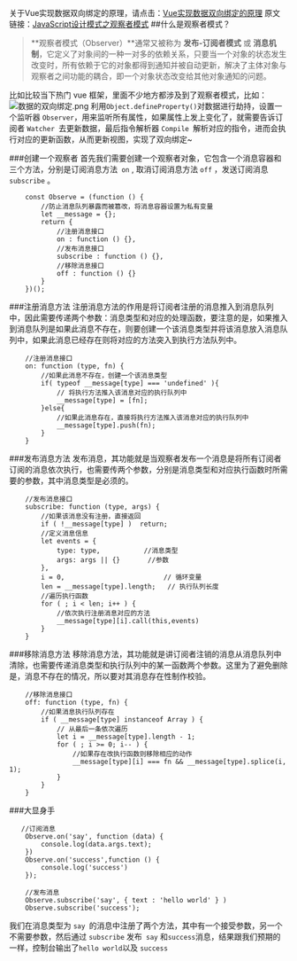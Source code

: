 关于Vue实现数据双向绑定的原理，请点击：[Vue实现数据双向绑定的原理](https://www.jianshu.com/p/eed4c3a1cc81)
原文链接：[JavaScript设计模式之观察者模式](https://juejin.im/post/5bce9a35f265da0abd355715)
##什么是观察者模式？
 > **观察者模式（Observer）**通常又被称为 **发布-订阅者模式** 或 **消息机制**，它定义了对象间的一种一对多的依赖关系，只要当一个对象的状态发生改变时，所有依赖于它的对象都得到通知并被自动更新，解决了主体对象与观察者之间功能的耦合，即一个对象状态改变给其他对象通知的问题。

比如比较当下热门 vue 框架，里面不少地方都涉及到了观察者模式，比如：
![数据的双向绑定.png](https://upload-images.jianshu.io/upload_images/12877063-bc6533a07dfe8c9a.png?imageMogr2/auto-orient/strip%7CimageView2/2/w/1240)
利用` Object.defineProperty() `对数据进行劫持，设置一个监听器 `Observer`，用来监听所有属性，如果属性上发上变化了，就需要告诉订阅者 `Watcher `去更新数据，最后指令解析器 `Compile `解析对应的指令，进而会执行对应的更新函数，从而更新视图，实现了双向绑定~

###创建一个观察者
首先我们需要创建一个观察者对象，它包含一个消息容器和三个方法，分别是订阅消息方法` on` , 取消订阅消息方法 `off` ，发送订阅消息 `subscribe` 。
```
    const Observe = (function () {
    	//防止消息队列暴露而被篡改，将消息容器设置为私有变量
    	let __message = {};
    	return {
        	//注册消息接口
            on : function () {},
            //发布消息接口
    		subscribe : function () {},
            //移除消息接口
            off : function () {}
        }
    })();
```
###注册消息方法
注册消息方法的作用是将订阅者注册的消息推入到消息队列中，因此需要传递两个参数：消息类型和对应的处理函数，要注意的是，如果推入到消息队列是如果此消息不存在，则要创建一个该消息类型并将该消息放入消息队列中，如果此消息已经存在则将对应的方法突入到执行方法队列中。
```
    //注册消息接口
    on: function (type, fn) {
        //如果此消息不存在，创建一个该消息类型
        if( typeof __message[type] === 'undefined' ){
        	// 将执行方法推入该消息对应的执行队列中
            __message[type] = [fn];
        }else{
        	//如果此消息存在，直接将执行方法推入该消息对应的执行队列中
            __message[type].push(fn);
        }
    }
```
###发布消息方法
发布消息，其功能就是当观察者发布一个消息是将所有订阅者订阅的消息依次执行，也需要传两个参数，分别是消息类型和对应执行函数时所需要的参数，其中消息类型是必须的。
```
    //发布消息接口
    subscribe: function (type, args) {
    	//如果该消息没有注册，直接返回
    	if ( !__message[type] )  return;
    	//定义消息信息
    	let events = {
        	type: type,           //消息类型
        	args: args || {}       //参数
        },
        i = 0,                         // 循环变量
        len = __message[type].length;   // 执行队列长度
    	//遍历执行函数
    	for ( ; i < len; i++ ) {
    		//依次执行注册消息对应的方法
            __message[type][i].call(this,events)
    	}
    }
```
###移除消息方法
移除消息方法，其功能就是讲订阅者注销的消息从消息队列中清除，也需要传递消息类型和执行队列中的某一函数两个参数。这里为了避免删除是，消息不存在的情况，所以要对其消息存在性制作校验。
```
    //移除消息接口
    off: function (type, fn) {
    	//如果消息执行队列存在
    	if ( __message[type] instanceof Array ) {
    		// 从最后一条依次遍历
    		let i = __message[type].length - 1;
    		for ( ; i >= 0; i-- ) {
    			//如果存在改执行函数则移除相应的动作
    			__message[type][i] === fn && __message[type].splice(i, 1);
    		}
    	}
    }
```
###大显身手
```
   //订阅消息
    Observe.on('say', function (data) {
    	console.log(data.args.text);
    })
    Observe.on('success',function () {
        console.log('success')
    });
    
    //发布消息
    Observe.subscribe('say', { text : 'hello world' } )
    Observe.subscribe('success');  
```
我们在消息类型为 `say `的消息中注册了两个方法，其中有一个接受参数，另一个不需要参数，然后通过 `subscribe` 发布` say` 和` success `消息，结果跟我们预期的一样，控制台输出了` hello world `以及 `success `
